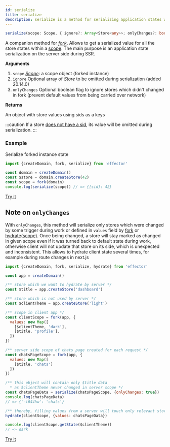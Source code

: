 ```yaml
---
id: serialize
title: serialize
description: serialize is a method for serializing application states within a scope
---
```


```ts
serialize(scope: Scope, { ignore?: Array<Store<any>>; onlyChanges?: boolean }): {[sid: string]: any}
```

A companion method for [_fork_](./fork.md). Allows to get a serialized value for all the store states within a [scope](./Scope.md). The main purpose is an application state serialization on the server side during SSR.

**Arguments**

1. `scope` [_Scope_](./Scope.md): a scope object (forked instance)
2. `ignore` Optional array of [_Store_](Store.md) to be omitted during serialization (added 20.14.0)
3. `onlyChanges` Optional boolean flag to ignore stores which didn't changed in fork (prevent default values from being carried over network)

**Returns**

An object with store values using sids as a keys

:::caution
If a store [does not have a sid](./babel-plugin.md#sid), its value will be omitted during serialization.
:::

### Example

Serialize forked instance state

```js
import {createDomain, fork, serialize} from 'effector'

const domain = createDomain()
const $store = domain.createStore(42)
const scope = fork(domain)
console.log(serialize(scope)) // => {[sid]: 42}
```

[Try it](https://share.effector.dev/zlRJbjei)

## Note on `onlyChanges`

With `onlyChanges`, this method will serialize only stores which were changed by some trigger during work or defined in `values` field by [fork](./fork.md) or [hydrate(scope)](./hydrate.md). Once being changed, a store will stay marked as changed in given scope even if it was turned back to default state during work, otherwise client will not update that store on its side, which is unexpected and inconsistent.
This allows to hydrate client state several times, for example during route changes in next.js

```js
import {createDomain, fork, serialize, hydrate} from 'effector'

const app = createDomain()

/** store which we want to hydrate by server */
const $title = app.createStore('dashboard')

/** store which is not used by server */
const $clientTheme = app.createStore('light')

/** scope in client app */
const clientScope = fork(app, {
  values: new Map([
    [$clientTheme, 'dark'],
    [$title, 'profile'],
  ])
})

/** server side scope of chats page created for each request */
const chatsPageScope = fork(app, {
  values: new Map([
    [$title, 'chats']
  ])
})

/** this object will contain only $title data
  * as $clientTheme never changed in server scope */
const chatsPageData = serialize(chatsPageScope, {onlyChanges: true})
console.log(chatsPageData)
// => {'-l644hw': 'chats'}

/** thereby, filling values from a server will touch only relevant stores */
hydrate(clientScope, {values: chatsPageData})

console.log(clientScope.getState($clientTheme))
// => dark
```

[Try it](https://share.effector.dev/BQhzISFV)
